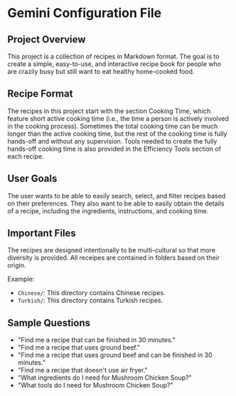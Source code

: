 # Gemini Configuration File

## Project Overview

This project is a collection of recipes in Markdown format. The goal is to create a simple, easy-to-use, and interactive recipe book for people who are crazily busy but still want to eat healthy home-cooked food.

## Recipe Format

The recipes in this project start with the section Cooking Time, which feature short active cooking time (i.e., the time a person is actively involved in the cooking process). Sometimes the total cooking time can be much longer than the active cooking time, but the rest of the cooking time is fully hands-off and without any supervision. Tools needed to create the fully hands-off cooking time is also provided in the Efficiency Tools section of each recipe.

## User Goals

The user wants to be able to easily search, select, and filter recipes based on their preferences. They also want to be able to easily obtain the details of a recipe, including the ingredients, instructions, and cooking time.

## Important Files

The recipes are designed intentionally to be multi-cultural so that more diversity is provided. All receipes are contained in folders based on their origin.

Example:
- `Chinese/`: This directory contains Chinese recipes.
- `Turkish/`: This directory contains Turkish recipes.

## Sample Questions

- "Find me a recipe that can be finished in 30 minutes."
- "Find me a recipe that uses ground beef."
- "Find me a recipe that uses ground beef and can be finished in 30 minutes."
- "Find me a recipe that doesn't use air fryer."
- "What ingredients do I need for Mushroom Chicken Soup?"
- "What tools do I need for Mushroom Chicken Soup?"
